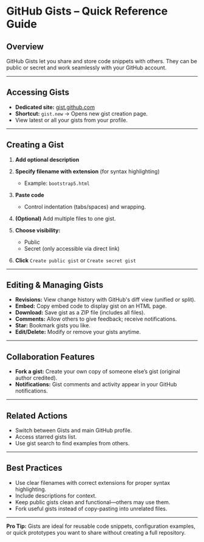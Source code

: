 # GitHub Gists – Quick Reference Guide

## Overview

GitHub Gists let you share and store code snippets with others. They can be public or secret and work seamlessly with your GitHub account.

---

## Accessing Gists

* **Dedicated site:** [gist.github.com](https://gist.github.com)
* **Shortcut:** `gist.new` → Opens new gist creation page.
* View latest or all your gists from your profile.

---

## Creating a Gist

1. **Add optional description**
2. **Specify filename with extension** (for syntax highlighting)

   * Example: `bootstrap5.html`
3. **Paste code**

   * Control indentation (tabs/spaces) and wrapping.
4. **(Optional)** Add multiple files to one gist.
5. **Choose visibility:**

   * Public
   * Secret (only accessible via direct link)
6. **Click** `Create public gist` or `Create secret gist`

---

## Editing & Managing Gists

* **Revisions:** View change history with GitHub's diff view (unified or split).
* **Embed:** Copy embed code to display gist on an HTML page.
* **Download:** Save gist as a ZIP file (includes all files).
* **Comments:** Allow others to give feedback; receive notifications.
* **Star:** Bookmark gists you like.
* **Edit/Delete:** Modify or remove your gists anytime.

---

## Collaboration Features

* **Fork a gist:** Create your own copy of someone else’s gist (original author credited).
* **Notifications:** Gist comments and activity appear in your GitHub notifications.

---

## Related Actions

* Switch between Gists and main GitHub profile.
* Access starred gists list.
* Use gist search to find examples from others.

---

## Best Practices

* Use clear filenames with correct extensions for proper syntax highlighting.
* Include descriptions for context.
* Keep public gists clean and functional—others may use them.
* Fork useful gists instead of copy-pasting into unrelated files.

---

**Pro Tip:** Gists are ideal for reusable code snippets, configuration examples, or quick prototypes you want to share without creating a full repository.

